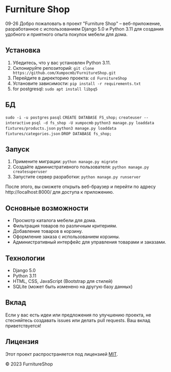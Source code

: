 # Furniture Shop
09-26
Добро пожаловать в проект "Furniture Shop" – веб-приложение, разработанное с использованием Django 5.0 и Python 3.11 для создания удобного и приятного опыта покупок мебели для дома.

## Установка

1. Убедитесь, что у вас установлен Python 3.11.
2. Склонируйте репозиторий: `git clone https://github.com/Xumpocmb/FurnitureShop.git`
3. Перейдите в директорию проекта: `cd FurnitureShop`
4. Установите зависимости: `pip install -r requirements.txt`
5. for postgresql: `sudo apt install libpq5`

## БД
`sudo -i -u postgres`
`pasql`
`CREATE DATABASE FS_shop;`
`createuser --interactive`
`psql -d fs_shop -U xumpocmb`
`python3 manage.py loaddata fixtures/products.json`
`python3 manage.py loaddata fixtures/categories.json`
`DROP DATABASE fs_shop;`

## Запуск

1. Примените миграции: `python manage.py migrate`
2. Создайте административного пользователя: `python manage.py createsuperuser`
3. Запустите сервер разработки: `python manage.py runserver`

После этого, вы сможете открыть веб-браузер и перейти по адресу http://localhost:8000/ для доступа к приложению.

## Основные возможности

- Просмотр каталога мебели для дома.
- Фильтрация товаров по различным критериям.
- Добавление товаров в корзину.
- Оформление заказа с использованием корзины.
- Административный интерфейс для управления товарами и заказами.

## Технологии

- Django 5.0
- Python 3.11
- HTML, CSS, JavaScript (Bootstrap для стилей)
- SQLite (может быть изменено на другую базу данных)

## Вклад

Если у вас есть идеи или предложения по улучшению проекта, не стесняйтесь создавать issues или делать pull requests. Ваш вклад приветствуется!

## Лицензия

Этот проект распространяется под лицензией [MIT](LICENSE).

© 2023 FurnitureShop
